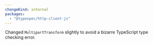 ```yaml
---
changeKind: internal
packages:
  - "@typespec/http-client-js"
---
```


Changed `MultipartTransform` slightly to avoid a bizarre TypeScript type checking error.